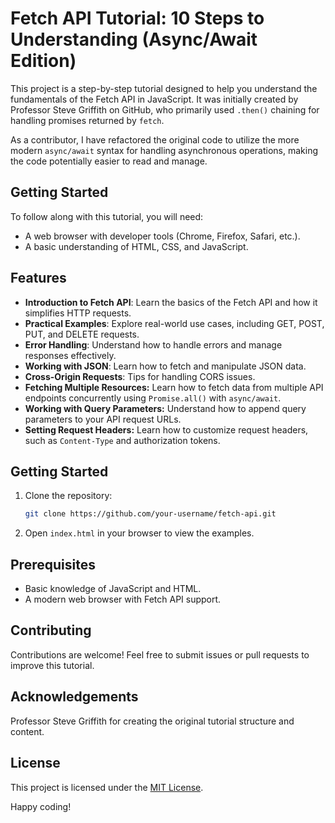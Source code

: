 # Fetch API Tutorial: 10 Steps to Understanding (Async/Await Edition)

This project is a step-by-step tutorial designed to help you understand the fundamentals of the Fetch API in JavaScript. It was initially created by Professor Steve Griffith on GitHub, who primarily used `.then()` chaining for handling promises returned by `fetch`.

As a contributor, I have refactored the original code to utilize the more modern `async/await` syntax for handling asynchronous operations, making the code potentially easier to read and manage.

## Getting Started

To follow along with this tutorial, you will need:

- A web browser with developer tools (Chrome, Firefox, Safari, etc.).
- A basic understanding of HTML, CSS, and JavaScript.

## Features

- **Introduction to Fetch API**: Learn the basics of the Fetch API and how it simplifies HTTP requests.
- **Practical Examples**: Explore real-world use cases, including GET, POST, PUT, and DELETE requests.
- **Error Handling**: Understand how to handle errors and manage responses effectively.
- **Working with JSON**: Learn how to fetch and manipulate JSON data.
- **Cross-Origin Requests**: Tips for handling CORS issues.
- **Fetching Multiple Resources:** Learn how to fetch data from multiple API endpoints concurrently using `Promise.all()` with `async/await`.
- **Working with Query Parameters:** Understand how to append query parameters to your API request URLs.
- **Setting Request Headers:** Learn how to customize request headers, such as `Content-Type` and authorization tokens.

## Getting Started

1. Clone the repository:
   ```bash
   git clone https://github.com/your-username/fetch-api.git
   ```
2. Open `index.html` in your browser to view the examples.

## Prerequisites

- Basic knowledge of JavaScript and HTML.
- A modern web browser with Fetch API support.

## Contributing

Contributions are welcome! Feel free to submit issues or pull requests to improve this tutorial.

## Acknowledgements

Professor Steve Griffith for creating the original tutorial structure and content.

## License

This project is licensed under the [MIT License](LICENSE).

Happy coding!
